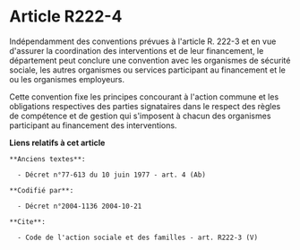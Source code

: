 # Article R222-4

Indépendamment des conventions prévues à l'article R. 222-3 et en vue d'assurer la coordination des interventions et de leur
financement, le département peut conclure une convention avec les organismes de sécurité sociale, les autres organismes ou
services participant au financement et le ou les organismes employeurs.

Cette convention fixe les principes concourant à l'action commune et les obligations respectives des parties signataires dans
le respect des règles de compétence et de gestion qui s'imposent à chacun des organismes participant au financement des
interventions.

**Liens relatifs à cet article**

	**Anciens textes**:

	  - Décret n°77-613 du 10 juin 1977 - art. 4 (Ab)

	**Codifié par**:

	  - Décret n°2004-1136 2004-10-21

	**Cite**:

	  - Code de l'action sociale et des familles - art. R222-3 (V)
